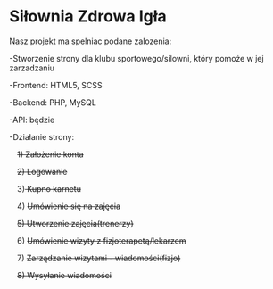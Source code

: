 # Siłownia Zdrowa Igła

Nasz projekt ma spelniac podane zalozenia:

-Stworzenie strony dla klubu sportowego/silowni, który pomoże w jej zarzadzaniu

-Frontend: HTML5, SCSS

-Backend: PHP, MySQL

-API: będzie

-Działanie strony:

&emsp;<del>1) Założenie konta </del>

&emsp;<del>2) Logowanie</del>

&emsp;3)<del> Kupno karnetu

&emsp;4) <del>Umówienie się na zajęcia

&emsp;<del>5) Utworzenie zajęcia(trenerzy)</del>

&emsp;6) <del>Umówienie wizyty z fizjoterapetą/lekarzem

&emsp;7) <del>Zarządzanie wizytami - wiadomości(fizjo)

&emsp;<del>8) Wysyłanie wiadomości</del>
